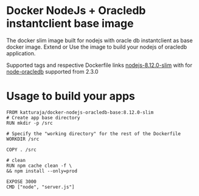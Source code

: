 # Docker NodeJs + Oracledb instantclient base image

The docker slim image built for nodejs with oracle db instantclient as base docker image.
Extend or Use the image to build your nodejs of oracledb application.

Supported tags and respective Dockerfile links
[nodejs-8.12.0-slim](https://hub.docker.com/_/node/ "Docker nodejs") with for [node-oracledb](https://github.com/oracle/node-oracledb "Oracle Node JS Client") supported from 2.3.0

# Usage to build your apps

```
FROM katturaja/docker-nodejs-oracledb-base:8.12.0-slim
# Create app base directory
RUN mkdir -p /src

# Specify the "working directory" for the rest of the Dockerfile
WORKDIR /src

COPY . /src

# clean
RUN npm cache clean -f \
&& npm install --only=prod

EXPOSE 3000
CMD ["node", "server.js"]
```
